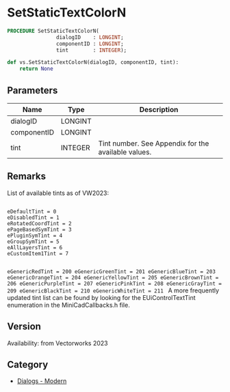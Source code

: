 # SetStaticTextColorN

```pascal
PROCEDURE SetStaticTextColorN(
				dialogID    : LONGINT;
				componentID : LONGINT;
				tint        : INTEGER);
```

```python
def vs.SetStaticTextColorN(dialogID, componentID, tint):
    return None
```

## Parameters
|Name|Type|Description|
|---|---|---|
|dialogID|LONGINT|   |
|componentID|LONGINT|   |
|tint|INTEGER|Tint number. See Appendix for the available values.|

## Remarks
List of available tints as of VW2023:

<code lang="cpp">
eDefaultTint = 0
eDisabledTint = 1
eRotatedCoordTint = 2
ePageBasedSymTint = 3
ePluginSymTint = 4
eGroupSymTint = 5
eAllLayersTint = 6
eCustomItem1Tint = 7

eGenericRedTint = 200
eGenericGreenTint = 201
eGenericBlueTint = 203
eGenericOrangeTint = 204
eGenericYellowTint = 205
eGenericBrownTint = 206
eGenericPurpleTint = 207
eGenericPinkTint = 208
eGenericGrayTint = 209
eGenericBlackTint = 210
eGenericWhiteTint = 211
</code>
A more frequently updated tint list can be found by looking for the EUiControlTextTint enumeration in the MiniCadCallbacks.h file.

## Version
Availability: from Vectorworks 2023

## Category
* [Dialogs - Modern](../Categories/Dialogs%20-%20Modern.md)
